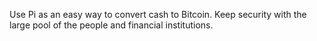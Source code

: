 Use Pi as an easy way to convert cash to Bitcoin. Keep security with the large pool of the people and financial institutions. 

<!---
angerandall2/angerandall2 is a ✨ special ✨ repository because its `README.md` (this file) appears on your GitHub profile.
You can click the Preview link to take a look at your changes.
--->

